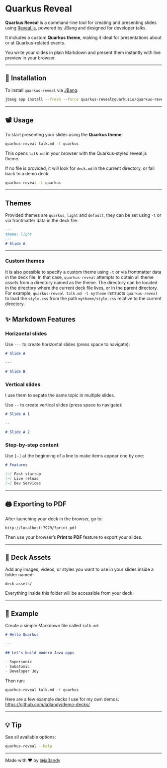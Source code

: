 # Quarkus Reveal

**Quarkus Reveal** is a command-line tool for creating and presenting slides using [Reveal.js](https://revealjs.com), powered by JBang and designed for developer talks.

It includes a custom **Quarkus theme**, making it ideal for presentations about or at Quarkus-related events.

You write your slides in plain Markdown and present them instantly with live preview in your browser.

---

## 🚀 Installation

To install `quarkus-reveal` via [JBang](https://jbang.dev):

```bash
jbang app install --fresh --force quarkus-reveal@quarkusio/quarkus-reveal
```

---

## 📽 Usage

To start presenting your slides using the **Quarkus theme**:

```bash
quarkus-reveal talk.md -t quarkus
```

This opens `talk.md` in your browser with the Quarkus-styled reveal.js theme.

If no file is provided, it will look for `deck.md` in the current directory, or fall back to a demo deck:

```bash
quarkus-reveal -t quarkus
```

---

## Themes

Provided themes are `quarkus`, `light` and `default`, they can be set using `-t` or via frontmatter data in the deck file:
```markdown
---
theme: light
---
# Slide A
```

---

### Custom themes

It is also possible to specify a custom theme using `-t` or via frontmatter data in the deck file.
In that case, `quarkus-reveal` attempts to obtain all theme assets from a directory named as the theme.
The directory can be located in the directory where the current deck file lives, or in the parent directory.
For example, `quarkus-reveal talk.md -t mytheme` instructs `quarkus-reveal` to load the `style.css` from the path `mytheme/style.css` relative to the current directory.


## ✨ Markdown Features


### Horizontal slides

Use `---` to create horizontal slides (press space to navigate):

```markdown
# Slide A

---

# Slide B
```

### Vertical slides

I use them to sepate the same topic in multiple slides.

Use `--` to create vertical slides (press space to navigate):

```markdown
# Slide A 1

--

# Slide A 2
```

### Step-by-step content

Use `[~]` at the beginning of a line to make items appear one by one:

```markdown
# Features

[~] Fast startup  
[~] Live reload  
[~] Dev Services  
```

---

## 🖨 Exporting to PDF

After launching your deck in the browser, go to:

```
http://localhost:7979/?print-pdf
```

Then use your browser’s **Print to PDF** feature to export your slides.

---

## 🎨 Deck Assets

Add any images, videos, or styles you want to use in your slides inside a folder named:

```
deck-assets/
```

Everything inside this folder will be accessible from your deck.

---

## 🧪 Example

Create a simple Markdown file called `talk.md`:

```markdown
# Hello Quarkus

---

## Let's build modern Java apps

- Supersonic
- Subatomic
- Developer Joy
```

Then run:

```bash
quarkus-reveal talk.md -t quarkus
```


Here are a few example decks I use for my own demos:
https://github.com/ia3andy/demo-decks/

---

## 💡 Tip

See all available options:

```bash
quarkus-reveal --help
```

---

Made with ❤️ by [@ia3andy](https://github.com/ia3andy)
